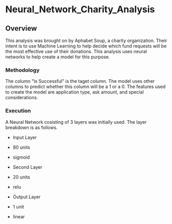 # Neural_Network_Charity_Analysis

## Overview
This analysis was brought on by Aphabet Soup, a charity organization. Their intent is to use Machine Learning to help decide which fund requests will be the most effective use of their donations. This analysis uses neural networks to help create a model for this purpose.

### Methodology
The column "Is Successful" is the taget column. The model uses other columns to predict whether this column will be a 1 or a 0. The features used to create the model are application type, ask amount, and special considerations.

### Execution
A Neural Network cosisting of 3 layers was initially used. The layer breakdown is as follows.
* Input Layer
*   80 units
*   sigmoid

* Second Layer
*   20 units
*   relu

* Output Layer
*   1 unit
*   linear

